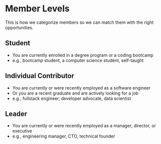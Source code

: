 # Member Levels

This is how we categorize members so we can match them with the right opportunities.

## Student

- You are currently enrolled in a degree program or a coding bootcamp
- e.g., bootcamp student, a computer science student, self-taught

## Individual Contributor

- You are currently or were recently employed as a software engineer
- Or you are a recent graduate and are actively looking for a job
- e.g., fullstack engineer, developer advocate, data scientist

## Leader

- You are currently or were recently employed as a manager, director, or executive
- e.g., engineering manager, CTO, technical founder
